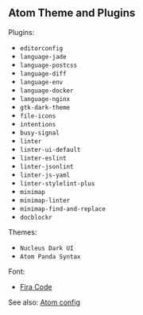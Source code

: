 ## Atom Theme and Plugins

Plugins:

- `editorconfig`
- `language-jade`
- `language-postcss`
- `language-diff`
- `language-env`
- `language-docker`
- `language-nginx`
- `gtk-dark-theme`
- `file-icons`
- `intentions`
- `busy-signal`
- `linter`
- `linter-ui-default`
- `linter-eslint`
- `linter-jsonlint`
- `linter-js-yaml`
- `linter-stylelint-plus`
- `minimap`
- `minimap-linter`
- `minimap-find-and-replace`
- `docblockr`

Themes:

- `Nucleus Dark UI`
- `Atom Panda Syntax`

Font:

- [Fira Code](https://github.com/tonsky/FiraCode)

See also: [Atom config](./atom.cson)
